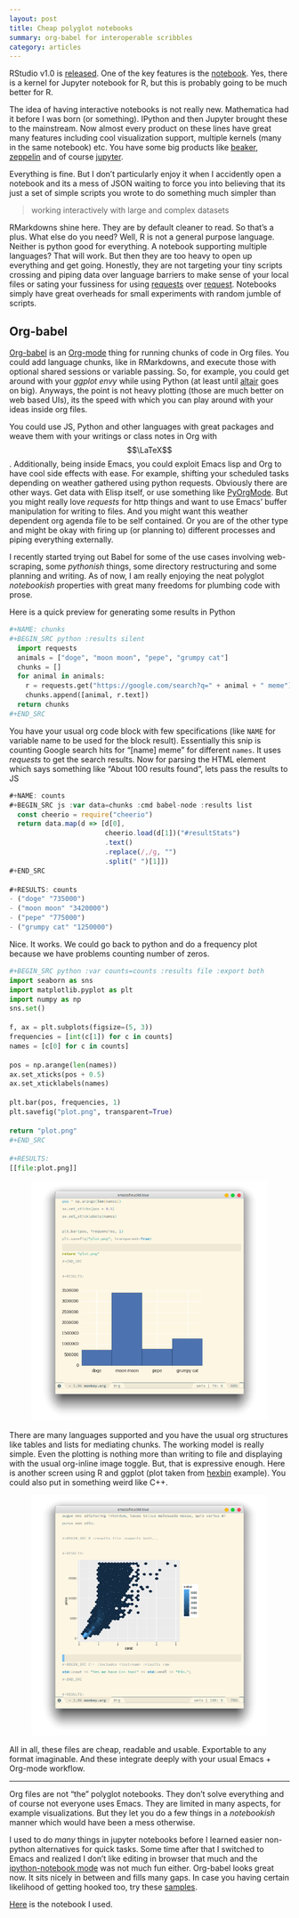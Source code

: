 ```yaml
---
layout: post
title: Cheap polyglot notebooks
summary: org-babel for interoperable scribbles
category: articles
---
```


<span class="dropcap">R</span>Studio v1.0
is [released](https://blog.rstudio.org/2016/11/01/announcing-rstudio-v1-0/). One
of the key features is
the [notebook](http://rmarkdown.rstudio.com/r_notebooks.html). Yes, there is a
kernel for Jupyter notebook for R, but this is probably going to be much better
for R.

The idea of having interactive notebooks is not really new. Mathematica had it
before I was born (or something). IPython and then Jupyter
brought these to the mainstream. Now almost every product on these lines have great
many features including cool visualization support, multiple kernels (many in
the same notebook) etc. You have some big products
like
[beaker](http://beakernotebook.com/), [zeppelin](https://zeppelin.apache.org/)
and of course [jupyter](https://jupyter.org/).

Everything is fine. But I don’t particularly enjoy it when I accidently open a
notebook and its a mess of JSON waiting to force you into believing that its
just a set of simple scripts you wrote to do something much simpler than

> working interactively with large and complex datasets

RMarkdowns shine here. They are by default cleaner to read. So that’s a plus. What
else do you need? Well, R is not a general purpose language. Neither is python
good for everything. A notebook supporting multiple languages? That will work.
But then they are too heavy to open up everything and get going. Honestly, they
are not targeting your tiny scripts crossing and piping data over language
barriers to make sense of your local files or sating your fussiness for using
[requests](http://docs.python-requests.org/en/master/)
over [request](https://github.com/request/request). Notebooks simply have great
overheads for small experiments with random jumble of scripts.

## Org-babel

[Org-babel](http://orgmode.org/worg/org-contrib/babel/) is
an [Org-mode](http://orgmode.org/) thing for running chunks of code in Org
files. You could add language chunks, like in RMarkdowns, and execute those with
optional shared sessions or variable passing. So, for example, you could get
around with your *ggplot envy* while using Python
(at least until [altair](https://github.com/altair-viz/altair) goes on big).
Anyways, the point is not heavy plotting (those are much better on web based
UIs), its the speed with which you can play around with your ideas inside org
files.

You could use JS, Python and other languages with great packages and weave them
with your writings or class notes in Org with $$\LaTeX$$. Additionally, being
inside Emacs, you could exploit Emacs lisp and Org to have cool side effects with
ease. For example, shifting your scheduled tasks depending on weather gathered
using python requests. Obviously there are other ways. Get data with Elisp
itself, or use something like [PyOrgMode](https://github.com/bjonnh/PyOrgMode).
But you might really love *requests* for http things and want to use Emacs’
buffer manipulation for writing to files. And you might want this weather
dependent org agenda file to be self contained. Or you are of the other
type and might be okay with firing up (or planning to) different processes and
piping everything externally.

I recently started trying out Babel for some of the use cases involving
web-scraping, some *pythonish* things, some directory restructuring and some
planning and writing. As of now, I am really enjoying the neat polyglot
*notebookish* properties with great many freedoms for plumbing code with prose.

Here is a quick preview for generating some results in Python

```python
#+NAME: chunks
#+BEGIN_SRC python :results silent
  import requests
  animals = ["doge", "moon moon", "pepe", "grumpy cat"]
  chunks = []
  for animal in animals:
    r = requests.get("https://google.com/search?q=" + animal + " meme")
    chunks.append([animal, r.text])
  return chunks
#+END_SRC
```

You have your usual org code block with few specifications (like `NAME` for variable
name to be used for the block result). Essentially this snip is counting Google
search hits for “[name] meme” for different `names`. It uses *requests* to get
the search results. Now for parsing the HTML element which says something like “About
100 results found”, lets pass the results to JS

```js
#+NAME: counts
#+BEGIN_SRC js :var data=chunks :cmd babel-node :results list
  const cheerio = require("cheerio")
  return data.map(d => [d[0],
                        cheerio.load(d[1])("#resultStats")
                        .text()
                        .replace(/,/g, "")
                        .split(" ")[1]])
#+END_SRC

#+RESULTS: counts
- ("doge" "735000")
- ("moon moon" "3420000")
- ("pepe" "775000")
- ("grumpy cat" "1250000")
```

Nice. It works. We could go back to python and do a frequency plot because we
have problems counting number of zeros.

```python
#+BEGIN_SRC python :var counts=counts :results file :export both
import seaborn as sns
import matplotlib.pyplot as plt
import numpy as np
sns.set()

f, ax = plt.subplots(figsize=(5, 3))
frequencies = [int(c[1]) for c in counts]
names = [c[0] for c in counts]

pos = np.arange(len(names))
ax.set_xticks(pos + 0.5)
ax.set_xticklabels(names)

plt.bar(pos, frequencies, 1)
plt.savefig("plot.png", transparent=True)

return "plot.png"
#+END_SRC

#+RESULTS:
[[file:plot.png]]
```

<figure>
<a href="/images/posts/babel/pyplot.png" data-lightbox="method"><img
src="/images/posts/babel/pyplot.png"></a>
</figure>

There are many languages supported and you have the
usual org structures like tables and lists for mediating chunks. The working
model is really simple. Even the plotting is nothing more than writing to file
and displaying with the usual org-inline image toggle. But, that is
expressive enough. Here is another screen using R and ggplot (plot taken
from [hexbin](http://docs.ggplot2.org/0.9.3/stat_binhex.html) example). You
could also put in something weird like C++.

<figure>
<a href="/images/posts/babel/rplot.png" data-lightbox="method"><img
src="/images/posts/babel/rplot.png"></a>
</figure>

All in all, these files are cheap, readable and usable. Exportable to any format
imaginable. And these integrate deeply with your usual Emacs + Org-mode workflow.

---

Org files are not “the” polyglot notebooks. They don’t solve everything and of
course not everyone uses Emacs. They are limited in many aspects, for example
visualizations. But they let you do a few things in a *notebookish* manner which
would have been a mess otherwise.

I used to do *many* things in jupyter notebooks before I learned easier
non-python alternatives for quick tasks. Some time after that I switched to
Emacs and realized I don’t like editing in browser that much and
the [ipython-notebook mode](https://tkf.github.io/emacs-ipython-notebook/) was
not much fun either. Org-babel looks great now. It sits nicely in between and
fills many gaps. In case you having certain likelihood of getting hooked too,
try these [samples](https://github.com/dfeich/org-babel-examples).

[Here](https://gist.githubusercontent.com/lepisma/6157074b8cec0eecfcc97555ac72289c/raw/ca39f3715b714d28ff138c49946b2188bf00e7f5/ob.org) is
the notebook I used.
